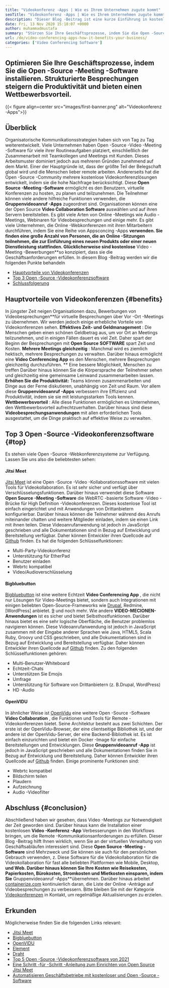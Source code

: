 ```yaml
---
title: "Videokonferenz -Apps | Wie es Ihrem Unternehmen zugute kommt" 
seoTitle: "Videokonferenz -Apps | Wie es Ihrem Unternehmen zugute kommt" 
description: "Dieser Blog -Beitrag ist eine kurze Einführung in kostenlose Videokonferenz -Apps. Diese kostenlose Software für die Zusammenarbeit bietet eine breite Palette von Funktionen für Gruppenbesprechungen." 
date: Fri, 13 Nov 2020 15:18:07 +0000
author: muhammadmustafa
summary: "Stürzen Sie Ihre Geschäftsprozesse, indem Sie die Open -Source -Meeting -Software installieren. Strukturierte Besprechungen steigern die Produktivität und bieten einen Wettbewerbsvorteil." 
url: /de/video-conferencing-apps-how-it-benefits-your-business/
categories: ['Video Conferencing Software']
---
```


## Optimieren Sie Ihre Geschäftsprozesse, indem Sie die Open -Source -Meeting -Software installieren. Strukturierte Besprechungen steigern die Produktivität und bieten einen Wettbewerbsvorteil.

{{< figure align=center src="images/first-banner.png" alt="Videokonferenz -Apps">}}


## Überblick
Organisatorische Kommunikationsstrategien haben sich von Tag zu Tag weiterentwickelt. Viele Unternehmen haben Open -Source -Video -Meeting -Software für viele ihrer Routineaufgaben platziert, einschließlich der Zusammenarbeit mit Teamkollegen und Meetings mit Kunden. Dieses Arbeitsmuster dominiert jedoch aus mehreren Gründen zunehmend auf dem Markt. Einer der Hauptgründe ist, dass der größte Teil der Belegschaft global wird und die Menschen lieber remote arbeiten. Andererseits hat die Open -Source -Community mehrere kostenlose Videokonferenzlösungen entwickelt, indem sie die hohe Nachfrage berücksichtigt. Diese  **Open Source -Meeting -Software** ermöglicht es den Benutzern, virtuelle Konferenzen zu hosten, zu planen und teilzunehmen. Die Teilnehmer können viele andere hilfreiche Funktionen verwenden, die  **Gruppenvideoanruf -Apps**  zugeordnet sind. Organisationen können eine der Open Source **Video Collaboration Software**  auswählen und auf ihren Servern bereitstellen. Es gibt viele Arten von Online -Meetings wie Audio -Meetings, Webinaren für Videobesprechungen und einige mehr.
Es gibt viele Unternehmen, die Online -Webkonferenzen mit ihren Mitarbeitern durchführen, indem Sie eine Reihe von Appsconcing -Apps  **verwenden. Sie finden eine große Anzahl von Personen, die an Online -Sitzungen teilnehmen, die zur Einführung eines neuen Produkts oder einer neuen Dienstleistung stattfinden. Glücklicherweise sind kostenlose**  Video -Meeting -Bewerbungen**so konzipiert, dass sie die Geschäftsanforderungen erfüllen. In diesem Blog -Beitrag werden wir die folgenden Punkte behandeln
  * [][1][Hauptvorteile von Videokonferenzen][2]
  * [Top 3 Open -Source -Videokonferenzsoftware][3]
  * [Schlussfolgerung][4]

## Hauptvorteile von Videokonferenzen {#benefits}

In jüngster Zeit neigen Organisationen dazu, Bewerbungen von Videobesprechungen**für virtuelle Besprechungen über Vor -Ort -Meetings zu übernehmen. Wir werden jedoch einige erhebliche Vorteile von Videokonferenzen sehen.
 **Effektives Zeit- und Geldmanagement** : Die Menschen geben einen schönen Geldbetrag aus, um vor Ort an Meetings teilzunehmen, und in einigen Fällen dauert es viel Zeit. Daher spart der Beginn der Besprechungen mit **Open Source**  **SOFTWARE**  spart Zeit und Kosten.
 **Mehrere Meetings gleichzeitig** : Manchmal wird es ziemlich hektisch, mehrere Besprechungen zu verwalten. Darüber hinaus ermöglicht eine **Video Conferencing App** es den Menschen, mehrere Besprechungen gleichzeitig durchzuführen.
** Eine bessere Möglichkeit, Menschen zu treffen Darüber hinaus können Sie die Körpersprache der Teilnehmer sehen und gleichzeitig eine gemeinsame Leinwand zusammenarbeiten lassen.
 **Erhöhen Sie die Produktivität:**  Teams können zusammenarbeiten und Dinge aus der Ferne diskutieren, unabhängig von Zeit und Raum. Vor allem diese **Gruppenvideoanruf -Apps** verbessern ihre Effizienz und Produktivität, indem sie sie mit leistungsstarken Tools kennen.
 **Wettbewerbsvorteil** : Alle diese Funktionen ermöglichen es Unternehmen, den Wettbewerbsvorteil aufrechtzuerhalten. Darüber hinaus sind diese **Videobesprechungsanwendungen** mit allen erforderlichen Tools ausgestattet, um die Dinge praktisch auf effektive Weise zu verwalten.

## Top 3 Open -Source -Videokonferenzsoftware {#top}

Es stehen viele Open -Source -Webkonferenzsysteme zur Verfügung. Lassen Sie uns also die beliebtesten sehen:

#### Jitsi Meet
[Jitsi Meet][5] ist eine Open -Source -Video -Kollaborationssoftware mit vielen Tools für Videokollaboration. Es ist sehr sicher und verfügt über Verschlüsselungsfunktionen. Darüber hinaus verwendet diese Software  **Open Source -Meeting -Software**  die WebRTC -basierte Software -Video -Brücke für High Definition -Videokonferenzen. Dieses kostenlose Tool ist einfach eingerichtet und mit Anwendungen von Drittanbietern konfigurierbar. Darüber hinaus können die Teilnehmer während des Anrufs miteinander chatten und weitere Mitglieder einladen, indem sie einen Link mit ihnen teilen. Diese Videoanrufanwendung ist jedoch in JavaScript geschrieben und alle Dokumentationen sind in Bezug auf Entwicklung und Bereitstellung verfügbar. Daher können Entwickler ihren Quellcode auf [Github][6] finden. Es hat die folgenden Schlüsselfunktionen:
  * Multi-Party-Videokonferenz
  * Unterstützung für EtherPad
  * Benutzer einladen
  * Webrtc kompatibel
  * Video/Audioverschlüsselung

#### Bigbluebutton
[Bigbluebutton][7] ist eine weitere Echtzeit  **Video Conferencing App** , die nicht nur Lösungen für Video-Meetings bietet, sondern auch Integrationen mit einigen beliebten Open-Source-Frameworks wie [Drupal][8], Redmine, [WordPress] anbietet. [9] und noch mehr. Wie andere **VIDEO-MECIONEN-Anwendungen**  ist es sicher und bietet Selbsthostfunktionen. Darüber hinaus bietet es eine sehr logische Oberfläche, die Benutzer problemlos navigieren können. Diese Videoanrufanwendung ist jedoch in JavaScript zusammen mit der Eingabe anderer Sprachen wie Java, HTML5, Scala Ruby, Groovy und CSS geschrieben, und alle Dokumentationen sind in Bezug auf Entwicklung und Bereitstellung verfügbar. Daher können Entwickler ihren Quellcode auf [Github][10] finden. Zu den folgenden Schlüsselfunktionen gehören:
  * Multi-Benutzer-Whiteboard
  * Echtzeit-Chats
  * Unterstützen Sie Emojis
  * Umfrage
  * Unterstützung für Software von Drittanbietern (z. B.Drupal, WordPress)
  * HD -Audio

#### OpenVIDU
In ähnlicher Weise ist [OpenVidu][11] eine weitere Open -Source -Software  **Video Collaboration** , die Funktionen und Tools für Remote -Videokonferenzen bietet. Seine Architektur besteht aus zwei Schichten. Der erste ist der OpenVidu-Browser, der eine clientseitige Bibliothek ist, und der andere ist der OpenVidu-Server, der eine Backend-Bibliothek ist. Es ist einfach einzurichten und bietet ein Docker -Image für einfache Bereitstellungen und Entwicklungen. Diese **Gruppenvideoanruf -App**  ist jedoch in JavaScript geschrieben und alle Dokumentationen finden Sie in Bezug auf Entwicklung und Bereitstellung. Daher können Entwickler ihren Quellcode auf [Github][12] finden. Einige prominente Funktionen sind:
  * Webrtc kompatibel
  * Bildschirm teilen
  * Plaudern
  * Aufzeichnung
  * Audio -Videofilter

## Abschluss {#conclusion}

Abschließend haben wir gesehen, dass Video -Meetings zur Notwendigkeit der Zeit geworden sind. Darüber hinaus kann die Installation einer kostenlosen  **Video -Konferenz -App** Verbesserungen in den Workflows bringen, um die Remote -Kommunikationsanforderungen zu erfüllen. Dieser Blog -Beitrag hilft Ihnen wirklich, wenn Sie an der virtuellen Verwaltung von Geschäftsabläufen interessiert sind. Diese  **Open Source -Meeting -Software**  sind Mehrzweck und Sie können sie auch für den persönlichen Gebrauch verwenden, z. Diese Software für die Videokollaboration für die Videokollaboration für fast alle beliebten Plattformen wie Mobile, Desktop, **und Web. Darüber hinaus können Sie Ihre Kosten wie Reisekosten, Papierkosten, Bürokosten, Stromkosten und Mietkosten einsparen, indem Sie**  Gruppenvideoanruf -Apps**übernehmen.
Darüber hinaus arbeitet [containerize.com][13] kontinuierlich daran, die Liste der Online -Anträge auf Videobesprechungen zu verbessern. Bitte bleiben Sie mit der Kategorie [Videokonferenzen][14] in Kontakt, um regelmäßige Aktualisierungen zu erzielen.

## Erkunden
Möglicherweise finden Sie die folgenden Links relevant:
  * [Jitsi Meet][5]
  * [Bigbluebutton][7]
  * [OpenVIDU][11]
  * [Element][15]
  * [Draht][16]
  * [Top 5 Open -Source -Videokonferenzsoftware von 2021][17]
  * [Eine Schritt -für -Schritt -Anleitung zum Einrichten von Open Source Jitsi Meet][18]
  * [Automatisieren Geschäftsbetriebe mit kostenloser und Open -Source -Software][19]



 [1]: #why
 [2]: #benefits
 [3]: #top
 [4]: #conclusion
 [5]: https://products.containerize.com/video-conferencing/jitsi
 [6]: https://github.com/jitsi/jitsi-meet
 [7]: https://products.containerize.com/video-conferencing/bigbluebutton
 [8]: https://products.containerize.com/content-management/drupal/
 [9]: https://products.containerize.com/blogging/wordpress/
 [10]: https://github.com/bigbluebutton/bigbluebutton
 [11]: https://products.containerize.com/video-conferencing/openvidu
 [12]: https://github.com/OpenVidu/openvidu
 [13]: https://www.containerize.com/
 [14]: https://products.containerize.com/video-conferencing/
 [15]: https://products.containerize.com/video-conferencing/element
 [16]: https://products.containerize.com/video-conferencing/wire
 [17]: https://blog.containerize.com/video-conferencing-software/top-5-open-source-video-conferencing-software-of-2021/
 [18]: https://blog.containerize.com/video-conferencing-software/how-to-set-up-open-source-jitsi-meet/
 [19]: https://blog.containerize.com/blogging/automate-business-operations-using-open-source-software/
